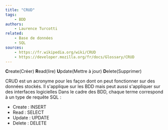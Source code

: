 ```yaml
---
title: "CRUD"
tags:
    - BDD
authors:
    - Laurence Turcotti
related:
    - Base de données
    - SQL
sources:
    - https://fr.wikipedia.org/wiki/CRUD
    - https://developer.mozilla.org/fr/docs/Glossary/CRUD
---
```


**C**reate(Créer) **R**ead(lire) **U**pdate(Mettre à jour) **D**elete(Supprimer)

CRUD est un acronyme pour les façon dont on peut fonctionner sur des données stockés. 
Il s'applique sur les BDD mais peut aussi s'appliquer sur des interfaces logicielles
Dans le cadre des BDD, chaque terme correspond à un type de requête SQL :
<ul>
    <li>Create : INSERT</li>
    <li>Read : SELECT</li>
    <li>Update : UPDATE</li>
    <li>Delete : DELETE</li>